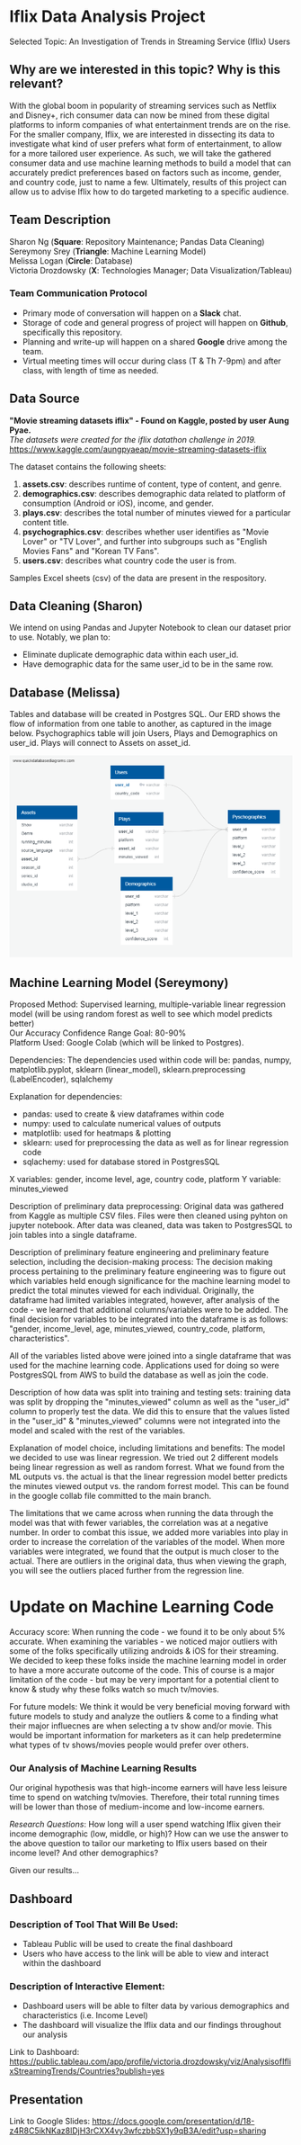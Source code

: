 # Iflix Data Analysis Project
Selected Topic: An Investigation of Trends in Streaming Service (Iflix) Users

## Why are we interested in this topic? Why is this relevant?
With the global boom in popularity of streaming services such as Netflix and Disney+, rich consumer data can now be mined from these digital platforms to inform companies of what entertainment trends are on the rise. For the smaller company, Iflix, we are interested in dissecting its data to investigate what kind of user prefers what form of entertainment, to allow for a more tailored user experience. As such, we will take the gathered consumer data and use machine learning methods to build a model that can accurately predict preferences based on factors such as income, gender, and country code, just to name a few. Ultimately, results of this project can allow us to advise Iflix how to do targeted marketing to a specific audience.

## Team Description
Sharon Ng (__Square__: Repository Maintenance; Pandas Data Cleaning) <br />
Sereymony Srey (__Triangle__: Machine Learning Model)<br />
Melissa Logan (__Circle__: Database)<br />
Victoria Drozdowsky (__X__: Technologies Manager; Data Visualization/Tableau)

### Team Communication Protocol
- Primary mode of conversation will happen on a __Slack__ chat.
- Storage of code and general progress of project will happen on __Github__, specifically this repository.
- Planning and write-up will happen on a shared __Google__ drive among the team. 
- Virtual meeting times will occur during class (T & Th 7-9pm) and after class, with length of time as needed.

## Data Source
__"Movie streaming datasets iflix" - Found on Kaggle, posted by user Aung Pyae.__<br />
_The datasets were created for the iflix datathon challenge in 2019._<br />
https://www.kaggle.com/aungpyaeap/movie-streaming-datasets-iflix

The dataset contains the following sheets:
1. __assets.csv__: describes runtime of content, type of content, and genre.
2. __demographics.csv__: describes demographic data related to platform of consumption (Android or iOS), income, and gender.
3. __plays.csv__: describes the total number of minutes viewed for a particular content title.
4. __psychographics.csv__: describes whether user identifies as "Movie Lover" or "TV Lover", and further into subgroups such as "English Movies Fans" and "Korean TV Fans".
5. __users.csv__: describes what country code the user is from.

Samples Excel sheets (csv) of the data are present in the respository. 


## Data Cleaning (Sharon)
We intend on using Pandas and Jupyter Notebook to clean our dataset prior to use. Notably, we plan to:
- Eliminate duplicate demographic data within each user_id.
- Have demographic data for the same user_id to be in the same row.

## Database (Melissa)
Tables and database will be created in Postgres SQL.
Our ERD shows the flow of information from one table to another, as captured in the image below. Psychographics table will join Users, Plays and Demographics on user_id. Plays will connect to Assets on asset_id. 

![Database_Schema](Database_Schema.png)

## Machine Learning Model (Sereymony)
Proposed Method: Supervised learning, multiple-variable linear regression model (will be using random forest as well to see which model predicts better) <br />
Our Accuracy Confidence Range Goal: 80-90% <br />
Platform Used: Google Colab (which will be linked to Postgres). 

Dependencies: The dependencies used within code will be: pandas, numpy, matplotlib.pyplot, sklearn (linear_model), sklearn.preprocessing (LabelEncoder), sqlalchemy 

Explanation for dependencies: 

- pandas: used to create & view dataframes within code
- numpy: used to calculate numerical values of outputs
- matplotlib: used for heatmaps & plotting
- sklearn: used for preprocessing the data as well as for linear regression code
- sqlachemy: used for database stored in PostgresSQL 

X variables: gender, income level, age, country code, platform
Y variable: minutes_viewed 

Description of preliminary data preprocessing: Original data was gathered from Kaggle as multiple CSV files. Files were then cleaned using pyhton on jupyter notebook. After data was cleaned, data was taken to PostgresSQL to join tables into a single dataframe. 

Description of preliminary feature engineering and preliminary feature selection, including the decision-making process: The decision making process pertaining to the preliminary feature engineering was to figure out which variables held enough significance for the machine learning model to predict the total minutes viewed for each individual. Originally, the dataframe had limited variables integrated, however, after analysis of the code - we learned that additional columns/variables were to be added. The final decision for variables to be integrated into the dataframe is as follows: "gender, income_level, age, minutes_viewed, country_code, platform, characteristics".

All of the variables listed above were joined into a single dataframe that was used for the machine learning code. Applications used for doing so were PostgresSQL from AWS to build the database as well as join the code. 

Description of how data was split into training and testing sets: training data was split by dropping the "minutes_viewed" column as well as the "user_id" column to properly test the data. We did this to ensure that the values listed in the "user_id" & "minutes_viewed" columns were not integrated into the model and scaled with the rest of the variables. 

Explanation of model choice, including limitations and benefits: The model we decided to use was linear regression. We tried out 2 different models being linear regression as well as random forrest. What we found from the ML outputs vs. the actual is that the linear regression model better predicts the minutes viewed output vs. the random forrest model. This can be found in the google collab file committed to the main branch.

The limitations that we came across when running the data through the model was that with fewer variables, the correlation was at a negative number. In order to combat this issue, we added more variables into play in order to increase the correlation of the variables of the model. When more variables were integrated, we found that the output is much closer to the actual. There are outliers in the original data, thus when viewing the graph, you will see the outliers placed further from the regression line. 

# Update on Machine Learning Code
 
Accuracy score: When running the code - we found it to be only about 5% accurate. When examining the variables - we noticed major outliers with some of the folks specifically utilizing androids & iOS for their streaming. We decided to keep these folks inside the machine learning model in order to have a more accurate outcome of the code. This of course is a major limitation of the code - but may be very important for a potential client to know & study why these folks watch so much tv/movies. 

For future models: We think it would be very beneficial moving forward with future models to study and analyze the outliers & come to a finding what their major influecnes are when selecting a tv show and/or movie. This would be important information for marketers as it can help predetermine what types of tv shows/movies people would prefer over others. 

### Our Analysis of Machine Learning Results
Our original hypothesis was that high-income earners will have less leisure time to spend on watching tv/movies. Therefore, their total running times will be lower than those of medium-income and low-income earners. 

_Research Questions_: How long will a user spend watching Iflix given their income demographic (low, middle, or high)? How can we use the answer to the above question to tailor our marketing to Iflix users based on their income level? And other demographics?

Given our results...

## Dashboard
### Description of Tool That Will Be Used:
- Tableau Public will be used to create the final dashboard 
- Users who have access to the link will be able to view and interact within the dashboard
### Description of Interactive Element:
- Dashboard users will be able to filter data by various demographics and characteristics (i.e. Income Level)
- The dashboard will visualize the Iflix data and our findings throughout our analysis

Link to Dashboard: https://public.tableau.com/app/profile/victoria.drozdowsky/viz/AnalysisofIflixStreamingTrends/Countries?publish=yes

## Presentation
Link to Google Slides: https://docs.google.com/presentation/d/18-z4R8C5ikNKaz8lDjH3rCXX4vy3wfczbbSX1y9qB3A/edit?usp=sharing
